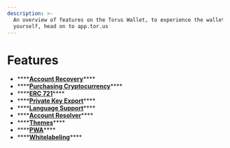 ```yaml
---
description: >-
  An overview of features on the Torus Wallet, to experience the wallet for
  yourself, head on to app.tor.us
---
```


# Features

* \*\*\*\*[**Account Recovery**](accountrecovery.md)\*\*\*\*
* \*\*\*\*[**Purchasing Cryptocurrency**](purchasecryptocurrency.md)\*\*\*\*
* \*\*\*\*[**ERC 721**](erc721.md)\*\*\*\*
* \*\*\*\*[**Private Key Export**](exportprivatekey.md)\*\*\*\*
* \*\*\*\*[**Language Support**](language.md)\*\*\*\*
* \*\*\*\*[**Account Resolver**](nameresolver.md)\*\*\*\*
* \*\*\*\*[**Themes**](themes.md)\*\*\*\*
* \*\*\*\*[**PWA**](pwa.md)\*\*\*\*
* \*\*\*\*[**Whitelabeling**](whitelabeling.md)\*\*\*\*

